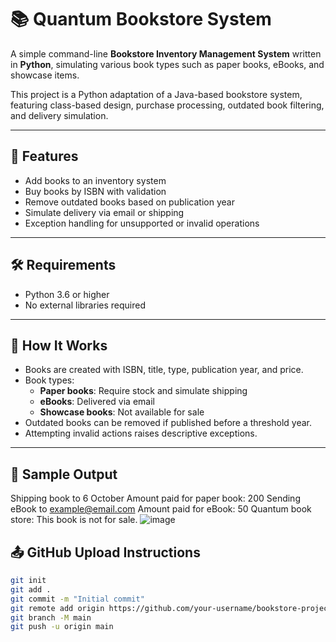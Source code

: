 
# 📚 Quantum Bookstore System

A simple command-line **Bookstore Inventory Management System** written in **Python**, simulating various book types such as paper books, eBooks, and showcase items.

This project is a Python adaptation of a Java-based bookstore system, featuring class-based design, purchase processing, outdated book filtering, and delivery simulation.

---

## 🚀 Features

- Add books to an inventory system
- Buy books by ISBN with validation
- Remove outdated books based on publication year
- Simulate delivery via email or shipping
- Exception handling for unsupported or invalid operations

---

## 🛠️ Requirements

- Python 3.6 or higher
- No external libraries required

---

## 🔄 How It Works

- Books are created with ISBN, title, type, publication year, and price.
- Book types:
  - **Paper books**: Require stock and simulate shipping
  - **eBooks**: Delivered via email
  - **Showcase books**: Not available for sale
- Outdated books can be removed if published before a threshold year.
- Attempting invalid actions raises descriptive exceptions.

---

## 🧪 Sample Output

Shipping book to 6 October
Amount paid for paper book: 200
Sending eBook to example@email.com
Amount paid for eBook: 50
Quantum book store: This book is not for sale.
![image](https://github.com/user-attachments/assets/1860fcc2-d9f5-469b-b1f1-1ab4943ad1b1)


## 📤 GitHub Upload Instructions

```bash
git init
git add .
git commit -m "Initial commit"
git remote add origin https://github.com/your-username/bookstore-project.git
git branch -M main
git push -u origin main
